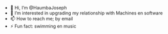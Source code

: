 - 👋 Hi, I’m @HaumbaJoseph
- 👀 I’m interested in upgrading my relationship with Machines en software
- 📫 How to reach me; by email
- ⚡ Fun fact: swimming en music

<!---
HaumbaJoseph/HaumbaJoseph is a ✨ special ✨ repository because its `README.md` (this file) appears on your GitHub profile.
You can click the Preview link to take a look at your changes.
--->
